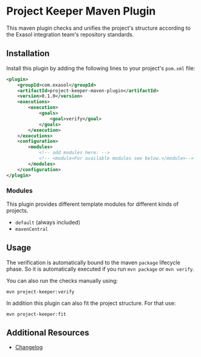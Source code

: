 # Project Keeper Maven Plugin

This maven plugin checks and unifies the project's structure according to the Exasol integration team's repository standards.

## Installation

Install this plugin by adding the following lines to your project's `pom.xml` file:

```xml
<plugin>
    <groupId>com.exasol</groupId>
    <artifactId>project-keeper-maven-plugin</artifactId>
    <version>0.1.0</version>
    <executions>
        <execution>
            <goals>
                <goal>verify</goal>
            </goals>
        </execution>
    </executions>
    <configuration>
        <modules>
            <!-- add modules here: --> 
            <!-- <module>For available modules see below.</module>-->
        </modules>
    </configuration>
</plugin>
```


### Modules

This plugin provides different template modules for different kinds of projects.

* `default` (always included)
* `mavenCentral`

## Usage

The verification is automatically bound to the maven `package` lifecycle phase.
So it is automatically executed if you run `mvn package` or `mvn verify`.

You can also run the checks manually using:
```shell script
mvn project-keeper:verify
```

In addition this plugin can also fit the project structure. For that use:
```shell script
mvn project-keeper:fit
```

## Additional Resources

* [Changelog](doc/changes/changelog.md)
